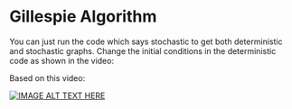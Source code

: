 # Gillespie Algorithm
You can just run the code which says stochastic to get both deterministic and stochastic graphs.
Change the initial conditions in the deterministic code as shown in the video:

Based on this video:

[![IMAGE ALT TEXT HERE](https://img.youtube.com/vi/q_yDwPXt-Yc&t=1s/0.jpg)](https://www.youtube.com/watch?v=63b-q_yDwPXt-Yc&t=1s)
